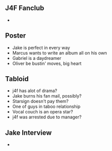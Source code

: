 ## J4F Fanclub
-

## Poster
- Jake is perfect in every way
- Marcus wants to write an album all on his own
- Gabriel is a daydreamer
- Oliver be bustin' moves, big heart

## Tabloid
- j4f has alot of drama?
- Jake burns his fan mail, possibly?
- Starsign doesn't pay them?
- One of guys in taboo relationship
- Vocal couch is an opera star?
- j4f was arrested due to manager?

## Jake Interview
- 
